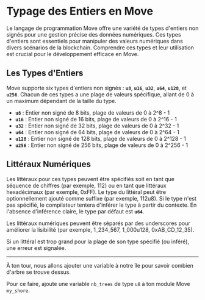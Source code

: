 # **Typage des Entiers en Move**

Le langage de programmation Move offre une variété de types d'entiers non signés pour une gestion précise des données numériques. Ces types d'entiers sont essentiels pour manipuler des valeurs numériques dans divers scénarios de la blockchain. Comprendre ces types et leur utilisation est crucial pour le développement efficace en Move.

## **Les Types d'Entiers**

Move supporte six types d'entiers non signés : **`u8`**, **`u16`**, **`u32`**, **`u64`**, **`u128`**, et **`u256`**. Chacun de ces types a une plage de valeurs spécifique, allant de 0 à un maximum dépendant de la taille du type.

- **`u8`** : Entier non signé de 8 bits, plage de valeurs de 0 à 2^8 - 1
- **`u16`** : Entier non signé de 16 bits, plage de valeurs de 0 à 2^16 - 1
- **`u32`** : Entier non signé de 32 bits, plage de valeurs de 0 à 2^32 - 1
- **`u64`** : Entier non signé de 64 bits, plage de valeurs de 0 à 2^64 - 1
- **`u128`** : Entier non signé de 128 bits, plage de valeurs de 0 à 2^128 - 1
- **`u256`** : Entier non signé de 256 bits, plage de valeurs de 0 à 2^256 - 1

## **Littéraux Numériques**

Les littéraux pour ces types peuvent être spécifiés soit en tant que séquence de chiffres (par exemple, 112) ou en tant que littéraux hexadécimaux (par exemple, 0xFF). Le type du littéral peut être optionnellement ajouté comme suffixe (par exemple, 112u8). Si le type n'est pas spécifié, le compilateur tentera d'inférer le type à partir du contexte. En l'absence d'inférence claire, le type par défaut est **`u64`**.

Les littéraux numériques peuvent être séparés par des underscores pour améliorer la lisibilité (par exemple, 1_234_567, 1_000u128, 0xAB_CD_12_35).

Si un littéral est trop grand pour la plage de son type spécifié (ou inféré), une erreur est signalée.

---

À ton tour, nous allons ajouter une variable à notre île pour savoir combien d'arbre se trouve dessus. 

Pour ce faire, ajoute une variable `nb_trees` de type `u8` à ton module Move `my_shore`.